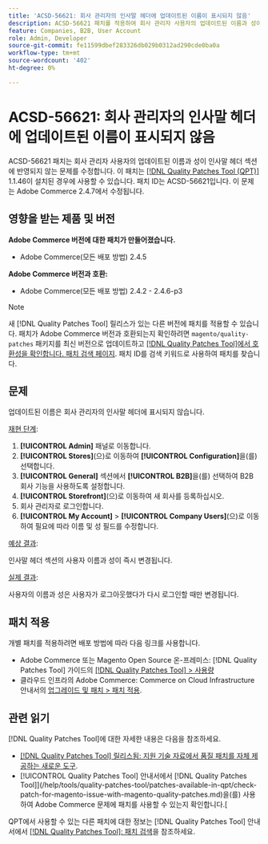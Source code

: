 ```yaml
---
title: 'ACSD-56621: 회사 관리자의 인사말 헤더에 업데이트된 이름이 표시되지 않음'
description: ACSD-56621 패치를 적용하여 회사 관리자 사용자의 업데이트된 이름과 성이 인사말 헤더 섹션에 반영되지 않은 Adobe Commerce 문제를 수정합니다.
feature: Companies, B2B, User Account
role: Admin, Developer
source-git-commit: fe11599dbef283326db029b0312ad290cde0ba0a
workflow-type: tm+mt
source-wordcount: '402'
ht-degree: 0%

---
```


# ACSD-56621: 회사 관리자의 인사말 헤더에 업데이트된 이름이 표시되지 않음

ACSD-56621 패치는 회사 관리자 사용자의 업데이트된 이름과 성이 인사말 헤더 섹션에 반영되지 않는 문제를 수정합니다. 이 패치는 [[!DNL Quality Patches Tool (QPT)]](https://experienceleague.adobe.com/en/docs/commerce-knowledge-base/kb/announcements/commerce-announcements/magento-quality-patches-released-new-tool-to-self-serve-quality-patches) 1.1.46이 설치된 경우에 사용할 수 있습니다. 패치 ID는 ACSD-56621입니다. 이 문제는 Adobe Commerce 2.4.7에서 수정됩니다.

## 영향을 받는 제품 및 버전

**Adobe Commerce 버전에 대한 패치가 만들어졌습니다.**

* Adobe Commerce(모든 배포 방법) 2.4.5

**Adobe Commerce 버전과 호환:**

* Adobe Commerce(모든 배포 방법) 2.4.2 - 2.4.6-p3

>[!NOTE]
>
>새 [!DNL Quality Patches Tool] 릴리스가 있는 다른 버전에 패치를 적용할 수 있습니다. 패치가 Adobe Commerce 버전과 호환되는지 확인하려면 `magento/quality-patches` 패키지를 최신 버전으로 업데이트하고 [[!DNL Quality Patches Tool]에서 호환성을 확인합니다. 패치 검색 페이지](https://experienceleague.adobe.com/tools/commerce-quality-patches/index.html). 패치 ID를 검색 키워드로 사용하여 패치를 찾습니다.

## 문제

업데이트된 이름은 회사 관리자의 인사말 헤더에 표시되지 않습니다.

<u>재현 단계</u>:

1. **[!UICONTROL Admin]** 패널로 이동합니다.
1. **[!UICONTROL Stores]**(으)로 이동하여 **[!UICONTROL Configuration]**&#x200B;을(를) 선택합니다.
1. **[!UICONTROL General]** 섹션에서 **[!UICONTROL B2B]**&#x200B;을(를) 선택하여 B2B 회사 기능을 사용하도록 설정합니다.
1. **[!UICONTROL Storefront]**(으)로 이동하여 새 회사를 등록하십시오.
1. 회사 관리자로 로그인합니다.
1. **[!UICONTROL My Account]** > **[!UICONTROL Company Users]**(으)로 이동하여 필요에 따라 이름 및 성 필드를 수정합니다.

<u>예상 결과</u>:

인사말 헤더 섹션의 사용자 이름과 성이 즉시 변경됩니다.

<u>실제 결과</u>:

사용자의 이름과 성은 사용자가 로그아웃했다가 다시 로그인할 때만 변경됩니다.

## 패치 적용

개별 패치를 적용하려면 배포 방법에 따라 다음 링크를 사용합니다.

* Adobe Commerce 또는 Magento Open Source 온-프레미스: [!DNL Quality Patches Tool] 가이드의 [[!DNL Quality Patches Tool] > 사용량](/help/tools/quality-patches-tool/usage.md)
* 클라우드 인프라의 Adobe Commerce: Commerce on Cloud Infrastructure 안내서의 [업그레이드 및 패치 > 패치 적용](https://experienceleague.adobe.com/docs/commerce-cloud-service/user-guide/develop/upgrade/apply-patches.html).

## 관련 읽기

[!DNL Quality Patches Tool]에 대한 자세한 내용은 다음을 참조하세요.

* [[!DNL Quality Patches Tool] 릴리스됨: 지원 기술 자료에서 품질 패치를 자체 제공하는 새로운 도구](https://experienceleague.adobe.com/en/docs/commerce-knowledge-base/kb/announcements/commerce-announcements/magento-quality-patches-released-new-tool-to-self-serve-quality-patches).
* [!UICONTROL Quality Patches Tool] 안내서에서  [!DNL Quality Patches Tool]](/help/tools/quality-patches-tool/patches-available-in-qpt/check-patch-for-magento-issue-with-magento-quality-patches.md)을(를) 사용하여 Adobe Commerce 문제에 패치를 사용할 수 있는지 확인합니다.[


QPT에서 사용할 수 있는 다른 패치에 대한 정보는 [!DNL Quality Patches Tool] 안내서에서 [[!DNL Quality Patches Tool]: 패치 검색](https://experienceleague.adobe.com/tools/commerce-quality-patches/index.html)을 참조하세요.

